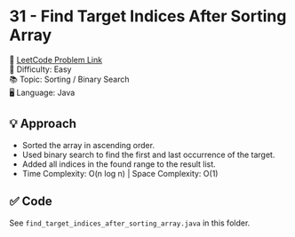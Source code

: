 # 31 - Find Target Indices After Sorting Array

🔗 [LeetCode Problem Link](https://leetcode.com/problems/find-target-indices-after-sorting-array/)  
📌 Difficulty: Easy  
📚 Topic: Sorting / Binary Search  
🖥️ Language: Java

## 💡 Approach
- Sorted the array in ascending order.
- Used binary search to find the first and last occurrence of the target.
- Added all indices in the found range to the result list.
- Time Complexity: O(n log n) | Space Complexity: O(1)

## ✅ Code
See `find_target_indices_after_sorting_array.java` in this folder.
